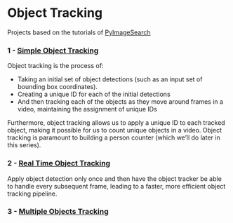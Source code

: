 # Object Tracking

Projects based on the tutorials of [PyImageSearch](https://www.pyimagesearch.com)

### 1 - [Simple Object Tracking](https://www.pyimagesearch.com/2018/07/23/simple-object-tracking-with-opencv/)

Object tracking is the process of:
- Taking an initial set of object detections (such as an input set of bounding box coordinates). 
- Creating a unique ID for each of the initial detections
- And then tracking each of the objects as they move around frames in a video, maintaining the assignment of unique IDs

Furthermore, object tracking allows us to apply a unique ID to each tracked object, making it possible for us to count unique objects in a video. Object tracking is paramount to building a person counter (which we’ll do later in this series).

### 2 - [Real Time Object Tracking](https://www.pyimagesearch.com/2018/07/30/opencv-object-tracking/)

Apply object detection only once and then have the object tracker be able to handle every subsequent frame, leading to a faster, more efficient object tracking pipeline.

### 3 - [Multiple Objects Tracking](https://www.pyimagesearch.com/2018/08/06/tracking-multiple-objects-with-opencv/)

